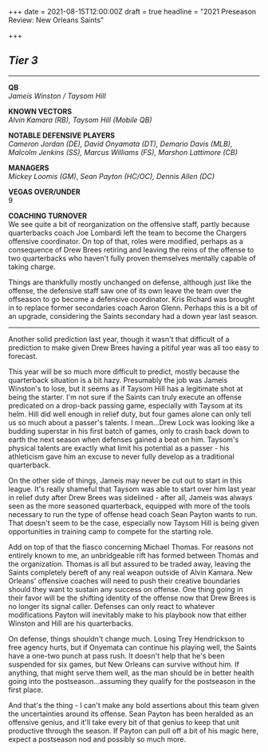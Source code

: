 +++
date = 2021-08-15T12:00:00Z
draft = true
headline = "2021 Preseason Review: New Orleans Saints"

+++
## _Tier 3_

***

**QB**  
_Jameis Winston / Taysom Hill_

**KNOWN VECTORS**  
_Alvin Kamara (RB), Taysom Hill (Mobile QB)_

**NOTABLE DEFENSIVE PLAYERS**  
_Cameron Jordan (DE), David Onyamata (DT), Demario Davis (MLB), Malcolm Jenkins (SS), Marcus Williams (FS), Marshon Lattimore (CB)_

**MANAGERS**  
_Mickey Loomis (GM)_, _Sean Payton (HC/OC), Dennis Allen (DC)_

**VEGAS OVER/UNDER**  
9

**COACHING TURNOVER**  
We see quite a bit of reorganization on the offensive staff, partly because quarterbacks coach Joe Lombardi left the team to become the Chargers offensive coordinator. On top of that, roles were modified, perhaps as a consequence of Drew Brees retiring and leaving the reins of the offense to two quarterbacks who haven't fully proven themselves mentally capable of taking charge.

Things are thankfully mostly unchanged on defense, although just like the offense, the defensive staff saw one of its own leave the team over the offseason to go become a defensive coordinator. Kris Richard was brought in to replace former secondaries coach Aaron Glenn. Perhaps this is a bit of an upgrade, considering the Saints secondary had a down year last season.

***

Another solid prediction last year, though it wasn't that difficult of a prediction to make given Drew Brees having a pitiful year was all too easy to forecast.

This year will be so much more difficult to predict, mostly because the quarterback situation is a bit hazy. Presumably the job was Jameis Winston's to lose, but it seems as if Taysom Hill has a legitimate shot at being the starter. I'm not sure if the Saints can truly execute an offense predicated on a drop-back passing game, especially with Taysom at its helm. Hill did well enough in relief duty, but four games alone can only tell us so much about a passer's talents. I mean...Drew Lock was looking like a budding superstar in his first batch of games, only to crash back down to earth the next season when defenses gained a beat on him. Taysom's physical talents are exactly what limit his potential as a passer - his athleticism gave him an excuse to never fully develop as a traditional quarterback.

On the other side of things, Jameis may never be cut out to start in this league. It's really shameful that Taysom was able to start over him last year in relief duty after Drew Brees was sidelined - after all, Jameis was always seen as the more seasoned quarterback, equipped with more of the tools necessary to run the type of offense head coach Sean Payton wants to run. That doesn't seem to be the case, especially now Taysom Hill is being given opportunities in training camp to compete for the starting role.

Add on top of that the fiasco concerning Michael Thomas. For reasons not entirely known to me, an unbridgeable rift has formed between Thomas and the organization. Thomas is all but assured to be traded away, leaving the Saints completely bereft of any real weapon outside of Alvin Kamara. New Orleans' offensive coaches will need to push their creative boundaries should they want to sustain any success on offense. One thing going in their favor will be the shifting identity of the offense now that Drew Brees is no longer its signal caller. Defenses can only react to whatever modifications Payton will inevitably make to his playbook now that either Winston and Hill are his quarterbacks.

On defense, things shouldn't change much. Losing Trey Hendrickson to free agency hurts, but if Onyemata can continue his playing well, the Saints have a one-two punch at pass rush. It doesn't help that he's been suspended for six games, but New Orleans can survive without him. If anything, that might serve them well, as the man should be in better health going into the postseason...assuming they qualify for the postseason in the first place.

And that's the thing - I can't make any bold assertions about this team given the uncertainties around its offense. Sean Payton has been heralded as an offensive genius, and it'll take every bit of that genius to keep that unit productive through the season. If Payton can pull off a bit of his magic here, expect a postseason nod and possibly so much more.  